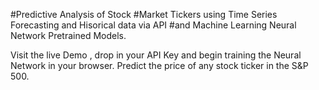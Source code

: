 

#Predictive Analysis of Stock 
#Market Tickers using Time Series Forecasting and Hisorical data via API 
#and Machine Learning Neural Network Pretrained Models.

Visit the live Demo , drop in your API Key and begin training the Neural Network in your browser.
Predict the price of any stock ticker in the S&P 500.
